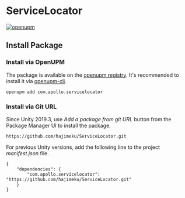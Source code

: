 # ServiceLocator

[![openupm](https://img.shields.io/npm/v/com.apollo.servicelocator?label=openupm&registry_uri=https://package.openupm.com)](https://openupm.com/packages/com.apollo.servicelocator/)

## Install Package

### Install via OpenUPM

The package is available on the [openupm registry](https://openupm.com). It's recommended to install it via [openupm-cli](https://github.com/openupm/openupm-cli).

```
openupm add com.apollo.servicelocator
```

### Install via Git URL

Since Unity 2019.3, use *Add a package from git URL* button from the Package Manager UI to install the package.

```
https://github.com/hajimeku/ServiceLocator.git
```

For previous Unity versions, add the following line to the project *manifest.json* file.

    {
        "dependencies": {
            "com.apollo.servicelocator": "https://github.com/hajimeku/ServiceLocator.git"
        }
    }
